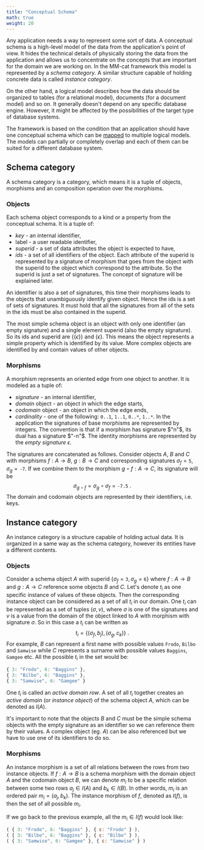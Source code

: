 ```yaml
---
title: "Conceptual Schema"
math: true
weight: 20
---
```


Any application needs a way to represent some sort of data. A conceptual schema is a high-level model of the data from the application's point of view. It hides the technical details of physically storing the data from the application and allows us to concentrate on the concepts that are important for the domain we are working on. In the MM-cat framework this model is represented by a *schema category*. A similar structure capable of holding concrete data is called *instance category*.

On the other hand, a logical model describes how the data should be organized to tables (for a relational model), documents (for a document model) and so on. It generally doesn't depend on any specific database engine. However, it might be affected by the possibilities of the target type of database systems.

The framework is based on the condition that an application should have one conceptual schema which can be [mapped](mapping.md) to multiple logical models. The models can partially or completely overlap and each of them can be suited for a different database system.

## Schema category

A schema category is a category, which means it is a tuple of objects, morphisms and an composition operation over the morphisms.

### Objects

Each schema object corresponds to a kind or a property from the conceptual schema. It is a tuple of:
- *key* - an internal identifier,
- label - a user readable identifier,
- *superid* - a set of data attributes the object is expected to have,
- *ids* - a set of all identifiers of the object.
Each attribute of the superid is represented by a signature of morphism that goes from the object with the superid to the object which correspond to the attribute. So the superid is just a set of signatures. The concept of signature will be explained later.

An identifier is also a set of signatures, this time their morphisms leads to the objects that unambiguously identify given object. Hence the ids is a set of sets of signatures. It must hold that all the signatures from all of the sets in the ids must be also contained in the superid.

The most simple schema object is an object with only one identifier (an empty signature) and a single element superid (also the empty signature). So its ids and superid are $\{\{ \epsilon \}\}$ and $\{ \epsilon \}$. This means the object represents a simple property which is identified by its value. More complex objects are identified by and contain values of other objects.

### Morphisms

A morphism represents an oriented edge from one object to another. It is modeled as a tuple of:
- *signature* - an internal identifier,
- *domain* object - an object in which the edge starts,
- *codomain* object - an object in which the edge ends,
- *cardinality* - one of the following: `0..1`, `1..1`, `0..*`, `1..*`.
In the application the signatures of base morphisms are represented by integers. The convention is that if a morphism has signature $"n"$, its dual has a signature $"-n"$. The identity morphisms are represented by the *empty signature* $\epsilon$.

The signatures are concatenated as follows. Consider objects $A$, $B$ and $C$ with morphisms $f: A \rightarrow B$, $g: B \rightarrow C$ and corresponding signatures $\sigma_f = \texttt{5}$, $\sigma_g = \texttt{-7}$. If we combine them to the morphism $g \circ f: A \rightarrow C$, its signature will be
$$
\sigma_{g \circ f} = \sigma_g \circ \sigma_f = \texttt{-7.5} \ .
$$
The domain and codomain objects are represented by their identifiers, i.e. keys.

## Instance category

An instance category is a structure capable of holding actual data. It is organized in a same way as the schema category, however its entities have a different contents.

### Objects

Consider a schema object $A$ with superid $\{ \sigma_f = \texttt{3}, \sigma_g = \texttt{6} \}$ where $f: A \rightarrow B$ and $g: A \rightarrow C$ reference some objects $B$ and $C$. Let's denote $t_i$ as one specific instance of values of these objects. Then the corresponding instance object can be considered as a set of all $t_i$ in our domain. One $t_i$ can be represented as a set of tuples $(\sigma, v)$, where $\sigma$ is one of the signatures and $v$ is a value from the domain of the object linked to $A$ with morphism with signature $\sigma$. So in this case a $t_i$ can be written as
$$
    t_i = \{(\sigma_f, b_j), (\sigma_g, c_k)\} \ .
$$
For example, $B$ can represent a first name with possible values `Frodo`, `Bilbo` and `Samwise` while $C$ represents a surname with possible values `Baggins`, `Gamgee` etc. All the possible $t_i$ in the set would be:

```js
{ 3: "Frodo", 6: "Baggins" },
{ 3: "Bilbo", 6: "Baggins" },
{ 3: "Samwise", 6: "Gamgee" }
```

One $t_i$ is called an *active domain row*. A set of all $t_i$ together creates an *active domain* (or *instance object*) of the schema object $A$, which can be denoted as $I(A)$.

It's important to note that the objects $B$ and $C$ must be the simple schema objects with the empty signature as an identifier so we can reference them by their values. A complex object (eg. $A$) can be also referenced but we have to use one of its identifiers to do so.

### Morphisms

An instance morphism is a set of all relations between the rows from two instance objects. If $f: A \rightarrow B$ is a schema morphism with the domain object $A$ and the codomain object $B$, we can denote $m_i$ to be a specific relation between some two rows $a_j \in I(A)$ and $b_k \in I(B)$. In other words, $m_i$ is an ordered pair $m_i = (a_j, b_k)$. The instance morphism of $f$, denoted as $I(f)$, is then the set of all possible $m_i$.

If we go back to the previous example, all the $m_i \in I(f)$ would look like:

```js
( { 3: "Frodo", 6: "Baggins" }, { ε: "Frodo" } ),
( { 3: "Bilbo", 6: "Baggins" }, { ε: "Bilbo" } ),
( { 3: "Samwise", 6: "Gamgee" }, { ε: "Samwise" } )
```

